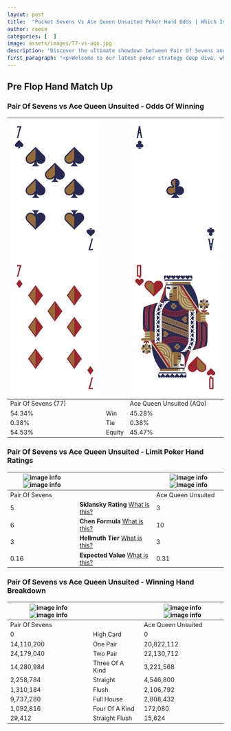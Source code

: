 ```yaml
---
layout: post
title:  "Pocket Sevens Vs Ace Queen Unsuited Poker Hand Odds | Which Is The Better Hand In Poker? A Complete Guide"
author: reece
categories: [  ]
image: assets/images/77-vs-aqo.jpg
description: "Discover the ultimate showdown between Pair Of Sevens and Ace Queen Unsuited in poker! Uncover the odds, strategies, and scenarios where one hand triumphs over the other. Get ready to up your poker game with this thrilling analysis."
first_paragraph: "<p>Welcome to our latest poker strategy deep dive, where we're pitting two distinct hands against each other in a high-stakes showdown: Pair Of Sevens vs Ace Queen Unsuited.</p><p>In the dynamic world of poker, every decision counts, and knowing which hand holds the upper hand is key to your success at the table.</p><p>In this article, we'll dissect these two hands, explore the scenarios where one dominates the other, and equip you with the knowledge to make strategic choices that can tip the odds in your favor.</p><p>Get ready to unravel the intriguing dynamics of these poker hands and elevate your game to new heights.</p>"
---
```




[comment]: # (sp0)

## Pre Flop Hand Match Up

<div class="table hand-ratings" markdown="1"> 



### Pair Of Sevens vs Ace Queen Unsuited - Odds Of Winning


    
| ![image info](assets/images/hand1/7.png) ![image info](assets/images/hand1/7o.png) |  | ![image info](assets/images/hand2/a.png) ![image info](assets/images/hand2/qo.png) |
| -------- | -------- | -------- |
| Pair Of Sevens (77) |  | Ace Queen Unsuited (AQo) |
| 54.34% | Win | 45.28% |
| 0.38% | Tie | 0.38% |
| 54.53% | Equity | 45.47% |




[comment]: # (sp1)



### Pair Of Sevens vs Ace Queen Unsuited - Limit Poker Hand Ratings


    
| ![image info](https://www.riverpairs.com/assets/images/hand1/7.png) ![image info](https://www.riverpairs.com/assets/images/hand1/7o.png) |  | ![image info](https://www.riverpairs.com/assets/images/hand2/a.png) ![image info](https://www.riverpairs.com/assets/images/hand2/qo.png) |
| -------- | -------- | -------- |
| Pair Of Sevens |  | Ace Queen Unsuited |
| 5 | **Sklansky Rating** [What is this?](/sklansky-rating-explained) | 3 |
| 6 | **Chen Formula** [What is this?](/chen-formula-explained) | 10 |
| 3 | **Hellmuth Tier** [What is this?](/Hellmuth-tier-explained) | 3 |
| 0.16 | **Expected Value** [What is this?](/expected-value-explained) | 0.31 |




[comment]: # (sp2)



### Pair Of Sevens vs Ace Queen Unsuited - Winning Hand Breakdown


    
| ![image info](https://www.riverpairs.com/assets/images/hand1/7.png) ![image info](https://www.riverpairs.com/assets/images/hand1/7o.png) |  | ![image info](https://www.riverpairs.com/assets/images/hand2/a.png) ![image info](https://www.riverpairs.com/assets/images/hand2/qo.png) |
| -------- | -------- | -------- |
| Pair Of Sevens |  | Ace Queen Unsuited |
| 0 | High Card | 0 |
| 14,110,200 | One Pair | 20,822,112 |
| 24,179,040 | Two Pair | 22,130,712 |
| 14,280,984 | Three Of A Kind | 3,221,568 |
| 2,258,784 | Straight | 4,546,800 |
| 1,310,184 | Flush | 2,106,792 |
| 9,737,280 | Full House | 2,808,432 |
| 1,092,816 | Four Of A Kind | 172,080 |
| 29,412 | Straight Flush | 15,624 |




[comment]: # (sp3)



</div>

[comment]: # (sp4)



[comment]: # (sp5)

